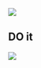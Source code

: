 [![](https://travis-ci.org/howardroark/do-it.svg)](https://travis-ci.org/howardroark/do-it)

## DO it

[![](https://do-it.surge.sh/do.svg)](http://do-it.surge.sh/howardroark/gravops) 
